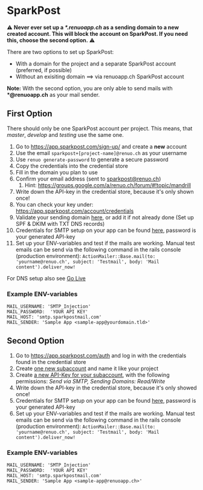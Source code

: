 # SparkPost

:warning:
**Never ever set up a *\*.renuoapp.ch* as a sending domain to a new created account. This will block the account on SparkPost.
If you need this, choose the second option.** :warning:

There are two options to set up SparkPost:

* With a domain for the project and a separate SparkPost account (preferred, if possible)
* Without an exisiting domain ==> via renuoapp.ch SparkPost account

**Note:** With the second option, you are only able to send mails with **\*@renuoapp.ch** as your mail sender.

## First Option

There should only be one SparkPost account per project. This means, that *master*, *develop* and *testing* use the same one.

1. Go to https://app.sparkpost.com/sign-up/ and create a **new** account
2. Use the email `sparkpost+[project-name]@renuo.ch` as your username
3. Use `renuo generate-password` to generate a secure password
4. Copy the credentials into the credential store
5. Fill in the domain you plan to use
6. Confirm your email address (sent to sparkpost@renuo.ch)
   1. Hint: https://groups.google.com/a/renuo.ch/forum/#!topic/mandrill
7. Write down the API-key in the credential store, because it's only shown once!
8. You can check your key under: https://app.sparkpost.com/account/credentials
9. Validate your sending domain [here](https://app.sparkpost.com/account/sending-domains), or add it if not already done (Set up SPF & DKIM with TXT DNS records)
10. Credentials for SMTP setup on your app can be found [here](https://app.sparkpost.com/account/smtp), password is your generated API-key
11. Set up your ENV-variables and test if the mails are working. Manual test emails can be send via the following command in the rails console (production environment): `ActionMailer::Base.mail(to: 'yourname@renuo.ch', subject: 'Testmail', body: 'Mail content').deliver_now!`

For DNS setup also see [Go Live](go_live.md)

### Example ENV-variables

```
MAIL_USERNAME: 'SMTP_Injection'
MAIL_PASSWORD:  'YOUR API KEY'
MAIL_HOST: 'smtp.sparkpostmail.com'
MAIL_SENDER: 'Sample App <sample-app@yourdomain.tld>'
```

## Second Option

1. Go to https://app.sparkpost.com/auth and log in with the credentials found in the credential store
2. Create [one new subaccount](https://app.sparkpost.com/account/subaccounts) and name it like your project
3. Create [a new API-Key for your subaccount](https://app.sparkpost.com/account/credentials), with the following permissions: *Send via SMTP, Sending Domains: Read/Write*
4. Write down the API-key in the credential store, because it's only showed once!
5. Credentials for SMTP setup on your app can be found [here](https://app.sparkpost.com/account/smtp), password is your generated API-key
6. Set up your ENV-variables and test if the mails are working. Manual test emails can be send via the following command in the rails console (production environment): `ActionMailer::Base.mail(to: 'yourname@renuo.ch', subject: 'Testmail', body: 'Mail content').deliver_now!`

### Example ENV-variables

```
MAIL_USERNAME: 'SMTP_Injection'
MAIL_PASSWORD:  'YOUR API KEY'
MAIL_HOST: 'smtp.sparkpostmail.com'
MAIL_SENDER: 'Sample App <sample-app@renuoapp.ch>'
```

